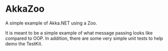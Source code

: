 # AkkaZoo
A simple example of Akka.NET using a Zoo.

It is meant to be a simple example of what message passing looks like compared to OOP.
In addition, there are some very simple unit tests to help demo the TestKit.

